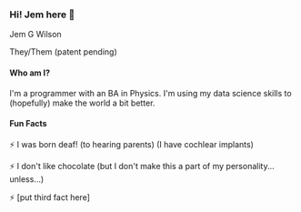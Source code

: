 ### Hi! Jem here 🌱

Jem G Wilson

They/Them (patent pending)

#### Who am I?
I'm a programmer with an BA in Physics. I'm using my data science skills to (hopefully) make the world a bit better.

#### Fun Facts
⚡ I was born deaf! (to hearing parents) (I have cochlear implants)

⚡ I don't like chocolate (but I don't make this a part of my personality... unless...)

⚡ [put third fact here]

<!--
**JemGWilson/JemGWilson** is a ✨ _special_ ✨ repository because its `README.md` (this file) appears on your GitHub profile.

Here are some ideas to get you started:

- 🔭 I’m currently working on ...
- 🌱 I’m currently learning ...
- 👯 I’m looking to collaborate on ...
- 🤔 I’m looking for help with ...
- 💬 Ask me about ...
- 📫 How to reach me: ...
- 😄 Pronouns: ...
- ⚡ Fun fact: ...
-->
